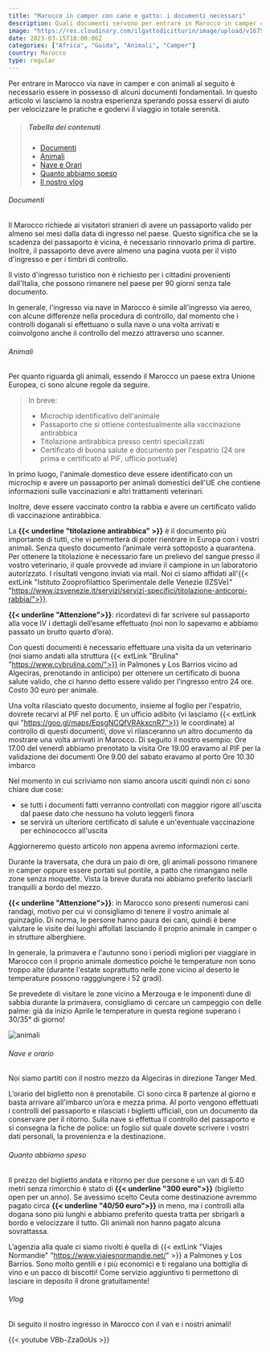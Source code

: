 ```yaml
---
title: "Marocco in camper con cane e gatto: i documenti necessari"
description: Quali documenti servono per entrare in Marocco in camper con cane e gatto? 
image: "https://res.cloudinary.com/ilgattodicitturin/image/upload/v1675350430/Articoli/IMG_6364_ekk5cx_veifcj.jpg"
date: 2023-03-15T10:00:00Z
categories: ["Africa", "Guida", "Animali", "Camper"]
country: Marocco
type: regular
---
```


Per entrare in Marocco via nave in camper e con animali al seguito è necessario essere in possesso di alcuni documenti fondamentali. 
In questo articolo vi lasciamo la nostra esperienza sperando possa esservi di aiuto per velocizzare le pratiche e godervi il viaggio in totale serenità.

> ##### Tabella dei contenuti
> - [Documenti](#Documenti) 
> - [Animali](#Animali)
> - [Nave e Orari](#Nave-e-orario)
> - [Quanto abbiamo speso](#Quanto-abbiamo-speso)
> - [Il nostro vlog](#Vlog)

###### Documenti
Il Marocco richiede ai visitatori stranieri di avere un passaporto valido per almeno sei mesi dalla data di ingresso nel paese. Questo significa che se la scadenza del passaporto è vicina, è necessario rinnovarlo prima di partire. Inoltre, il passaporto deve avere almeno una pagina vuota per il visto d'ingresso e per i timbri di controllo.

Il visto d'ingresso turistico non è richiesto per i cittadini provenienti dall'Italia, che possono rimanere nel paese per 90 giorni senza tale documento.

In generale, l'ingresso via nave in Marocco è simile all'ingresso via aereo, con alcune differenze nella procedura di controllo, dal momento che i controlli doganali si effettuano o sulla nave o una volta arrivati e coinvolgono anche il controllo del mezzo attraverso uno scanner.

###### Animali
Per quanto riguarda gli animali, essendo il Marocco un paese extra Unione Europea, ci sono alcune regole da seguire.

> In breve:
> - Microchip identificativo dell'animale
> - Passaporto che si ottiene contestualmente alla vaccinazione antirabbica
> - Titolazione antirabbica presso centri specializzati
> - Certificato di buona salute e documento per l'espatrio (24 ore prima e certificato al PIF, ufficio portuale)

In primo luogo, l'animale domestico deve essere identificato con un microchip e avere un passaporto per animali domestici dell'UE che contiene informazioni sulle vaccinazioni e altri trattamenti veterinari.

Inoltre, deve essere vaccinato contro la rabbia e avere un certificato valido di vaccinazione antirabbica.  

La **{{< underline "titolazione antirabbica" >}}** è il documento più importante di tutti, che vi permetterà di poter rientrare in Europa con i vostri animali. Senza questo documento l’animale verrà sottoposto a quarantena. 
Per ottenere la titolazione è necessario fare un prelievo del sangue presso il vostro veterinario, il quale provvede ad inviare il campione in un laboratorio autorizzato. I risultati vengono inviati via mail.
Noi ci siamo affidati all'{{< extLink "Istituto Zooprofilattico Sperimentale delle Venezie (IZSVe)" "https://www.izsvenezie.it/servizi/servizi-specifici/titolazione-anticorpi-rabbia/">}}.

**{{< underline "Attenzione">}}**: ricordatevi di far scrivere sul passaporto alla voce IV i dettagli dell’esame effettuato (noi non lo sapevamo e abbiamo passato un brutto quarto d’ora).

Con questi documenti è necessario effettuare una visita da un veterinario (noi siamo andati alla struttura {{< extLink "Brulina" "https://www.cvbrulina.com/">}} in Palmones y Los Barrios vicino ad Algeciras, prenotando in anticipo) per ottenere un certificato di buona salute valido, che ci hanno detto essere valido per l’ingresso entro 24 ore. Costo 30 euro per animale.

Una volta rilasciato questo documento, insieme al foglio per l'espatrio, dovrete recarvi al PIF nel porto. È un ufficio adibito (vi lasciamo {{< extLink qui "https://goo.gl/maps/EpsgNCQfVRAkxcnR7">}} le coordinate) al controllo di questi documenti, dove vi rilasceranno un altro documento da mostrare una volta arrivati in Marocco.
Di seguito il nostro esempio:
Ore 17.00 del venerdì abbiamo prenotato la visita
Ore 19.00 eravamo al PIF per la validazione dei documenti
Ore 9.00 del sabato eravamo al porto
Ore 10.30 imbarco 

Nel momento in cui scriviamo non siamo ancora usciti quindi non ci sono chiare due cose:
- se tutti i documenti fatti verranno controllati con maggior rigore all'uscita dal paese dato che nessuno ha voluto leggerli finora
- se servirà un ulteriore certificato di salute e un'eventuale vaccinazione per echinococco all'uscita

Aggiorneremo questo articolo non appena avremo informazioni certe.


Durante la traversata, che dura un paio di ore, gli animali possono rimanere in camper oppure essere portati sul pontile, a patto che rimangano nelle zone senza moquette. Vista la breve durata noi abbiamo preferito lasciarli tranquilli a bordo del mezzo. 

**{{< underline "Attenzione">}}**: in Marocco sono presenti numerosi cani randagi, motivo per cui vi consigliamo di tenere il vostro animale al guinzaglio. Di norma, le persone hanno paura dei cani, quindi è bene valutare le visite dei luoghi affollati lasciando il proprio animale in camper o in strutture alberghiere.

In generale, la primavera e l'autunno sono i periodi migliori per viaggiare in Marocco con il proprio animale domestico poiché le temperature non sono troppo alte (durante l'estate soprattutto nelle zone vicino al deserto le temperature possono ragggiungere i 52 gradi).

Se prevedete di visitare le zone vicino a Merzouga e le imponenti dune di sabbia durante la primavera, consigliamo di cercare un campeggio con delle palme: già da inizio Aprile le temperature in questa regione superano i 30/35° di giorno!

![animali](https://res.cloudinary.com/ilgattodicitturin/image/upload/v1675350434/Articoli/IMG_6024_kswhoo_s8ygtc.jpg)

###### Nave e orario
Noi siamo partiti con il nostro mezzo da Algeciras in direzione Tanger Med.

L’orario del biglietto non è prenotabile. Ci sono circa 8 partenze al giorno e basta arrivare all’imbarco un’ora e mezza prima.
Al porto vengono effettuati i controlli del passaporto e rilasciati i biglietti ufficiali, con un documento da conservare per il ritorno. 
Sulla nave si effettua il controllo del passaporto e si consegna la fiche de police: un foglio sul quale dovete scrivere i vostri dati personali, la provenienza e la destinazione. 

###### Quanto abbiamo speso
Il prezzo del biglietto andata e ritorno per due persone e un van di 5.40 metri senza rimorchio è stato di **{{< underline "300 euro">}}** (biglietto open per un anno).
Se avessimo scelto Ceuta come destinazione avremmo pagato circa **{{< underline "40/50 euro">}}** in meno, ma i controlli alla dogana sono più lunghi e abbiamo preferito questa tratta per sbrigarli a bordo e velocizzare il tutto.
Gli animali non hanno pagato alcuna sovrattassa. 

L’agenzia alla quale ci siamo rivolti è quella di {{< extLink "Viajes Normandie" "https://www.viajesnormandie.net/" >}} a Palmones y Los Barrios. Sono molto gentili e i più economici e ti regalano una bottiglia di vino e un pacco di biscotti!
Come servizio aggiuntivo ti permettono di lasciare in deposito il drone gratuitamente! 

###### Vlog
Di seguito il nostro ingresso in Marocco con il van e i nostri animali! 

{{< youtube VBb-Zza0oUs >}}


<!-- Per tutte le altre informazioni relative al nostro itinerario completo in Marocco trovi tutto nei due articoli dedicati  -->